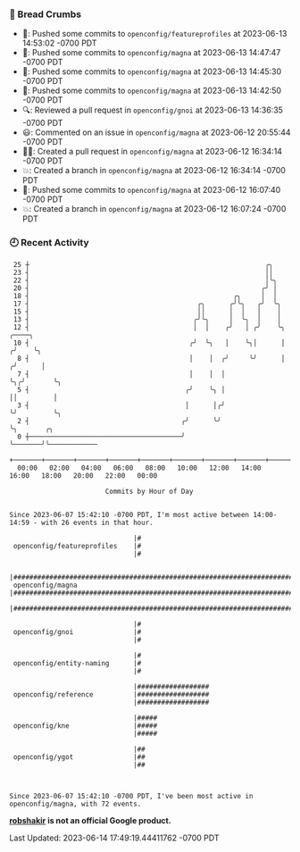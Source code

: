 ### 🍞 Bread Crumbs

 * 🚢: Pushed some commits to `openconfig/featureprofiles` at 2023-06-13 14:53:02 -0700 PDT
 * 🚢: Pushed some commits to `openconfig/magna` at 2023-06-13 14:47:47 -0700 PDT
 * 🚢: Pushed some commits to `openconfig/magna` at 2023-06-13 14:45:30 -0700 PDT
 * 🚢: Pushed some commits to `openconfig/magna` at 2023-06-13 14:42:50 -0700 PDT
 * 🔍: Reviewed a pull request in  `openconfig/gnoi` at 2023-06-13 14:36:35 -0700 PDT
 * 😃: Commented on an issue in `openconfig/magna` at 2023-06-12 20:55:44 -0700 PDT
 * ✍🏼: Created a pull request in `openconfig/magna` at 2023-06-12 16:34:14 -0700 PDT
 * 💥: Created a branch in `openconfig/magna` at 2023-06-12 16:34:14 -0700 PDT
 * 🚢: Pushed some commits to `openconfig/magna` at 2023-06-12 16:07:40 -0700 PDT
 * 💥: Created a branch in `openconfig/magna` at 2023-06-12 16:07:24 -0700 PDT

### 🕘 Recent Activity
```
 25 ┼                                                           ╭╮
 23 ┤                                                           ││
 22 ┤                                                           │╰╮
 20 ┤                                                          ╭╯ │
 18 ┤                                                   ╭╮     │  │
 17 ┤                                          ╭╮      ╭╯╰╮   ╭╯  ╰╮
 15 ┤                                          ││      │  │   │    │
 13 ┤                                         ╭╯╰╮     │  ╰╮  │    │
 12 ┤                                         │  │    ╭╯   │ ╭╯    ╰╮    ╭────╮
 10 ┤                                        ╭╯  ╰╮   │    ╰╮│      │   ╭╯    ╰╮
  8 ┤                                        │    │  ╭╯     ╰╯      │  ╭╯      │
  7 ┤                                        │    │  │              ╰╮╭╯       ╰╮
  5 ┤                                       ╭╯    ╰╮ │               ││         │
  3 ┤                                       │      │╭╯               ╰╯         ╰╮
  2 ┤                                      ╭╯      ╰╯                            ╰╮       ╭╮
  0 ┼──────────────────────────────────────╯                                      ╰───────╯╰────────────
    +───────+───────+───────+───────+───────+───────+───────+───────+───────+───────+───────+───────+────
  00:00   02:00   04:00   06:00   08:00   10:00   12:00   14:00   16:00   18:00   20:00   22:00   00:00   

						Commits by Hour of Day


Since 2023-06-07 15:42:10 -0700 PDT, I'm most active between 14:00-14:59 - with 26 events in that hour.

```



```
                               |#
 openconfig/featureprofiles    |#
                               |#

                               |########################################################################
 openconfig/magna              |########################################################################
                               |########################################################################

                               |#
 openconfig/gnoi               |#
                               |#

                               |#
 openconfig/entity-naming      |#
                               |#

                               |##################
 openconfig/reference          |##################
                               |##################

                               |#####
 openconfig/kne                |#####
                               |#####

                               |##
 openconfig/ygot               |##
                               |##



Since 2023-06-07 15:42:10 -0700 PDT, I've been most active in openconfig/magna, with 72 events.

```
**[robshakir](mailto:robjs@google.com) is not an official Google product.**  


Last Updated: 2023-06-14 17:49:19.44411762 -0700 PDT
